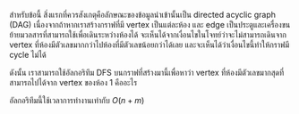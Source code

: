 สำหรับข้อนี้ สิ่งแรกที่ควรสังเกตุคือลักษณะของข้อมูลนำเข้านั้นเป็น directed acyclic graph (DAG) เนื่องจากถ้าหากเราสร้างกราฟที่มี vertex เป็นแต่ละห้อง และ edge เป็นประตูและเครื่องขนย้ายมวลสารที่สามารถใช้เพื่อเดินระหว่างห้องได้ จะเห็นได้จากเงื่อนไขในโจทย์ว่าจะไม่สามารถเดินจาก vertex ที่ห้องมีตัวเลขมากกว่าไปห้องที่มีตัวเลขน้อยกว่าได้เลย และจะเห็นได้ว่าเงื่อนไขนี้ทำให้กราฟมี cycle ไม่ได้

ดังนั้น เราสามารถใช้อัลกอริทึม DFS บนกราฟที่สร้างมานี้เพื่อหาว่า vertex ที่ห้องมีตัวเลขมากสุดที่สามารถไปได้จาก vertex ของห้อง 1 คืออะไร

อัลกอริทึมนี้ใช้เวลาการทำงานเท่ากับ $O(n + m)$
